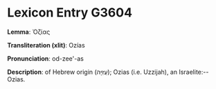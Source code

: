 # Lexicon Entry G3604

**Lemma**: Ὀζίας

**Transliteration (xlit)**: Ozías

**Pronunciation**: od-zee'-as

**Description**:
of Hebrew origin (עֻזִּיָּה); Ozias (i.e. Uzzijah), an Israelite:--Ozias.
